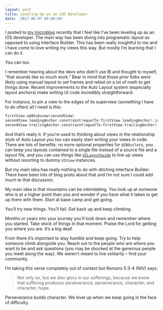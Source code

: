 ```yaml
---
layout: post
title: Leveling Up as an iOS Developer
date: '2017-06-07 05:08:09'
---
```


I posted to [my microblog](http://jsorge.micro.blog/2017/05/10/i-feel-like.html) recently that I feel like I’ve been leveling up as an iOS developer. The main way has been diving into programatic layout as opposed to using Interface Builder. This has been really insightful to me and I have come to love writing my views this way. But mostly I’m learning that I can do it.

You can too.

I remember hearing about the devs who didn’t use IB and thought to myself, “that sounds like so much work.” Bear in mind that those prior folks were likely using manual layout to set frames and relied on a lot of math to get things done. Recent improvements to the Auto Layout system (especially layout anchors) make writing UI code incredibly  straightforward.

For instance, to pin a view to the edges of its superview (something I have to do often) all I need is this:

```swift
firstView.addSubview(secondView)
secondView.leadingAnchor.constraint(equalTo:firstView.leadingAnchor).isActive = true
secondView.trailingAnchor.constraint(equalTo:firstView.trailingAnchor).isActive = true
```

And that’s really it. If you’re used to thinking about views in the relationship style of Auto Layout you too can easily start writing your views in code. There are lots of benefits: no more optional properties for `@IBOutlet`s, you can keep you layouts contained to a single file instead of a source file and a layout file, and you can use things like [`UILayoutGuide`](https://medium.com/@karthikkeyan/uilayoutguide-auto-layout-helper-view-ecfb1af5e09d) to line up views without resorting to dummy `UIView` instances.

But my main idea has really nothing to do with ditching Interface Builder. There have been lots of blog posts about that and I’m not sure I could add much to that discussion.

My main idea is that mountains can be intimidating. You look up at someone who is at a higher point than you and wonder if you have what it takes to get up there with them. Start at base camp and get going. 

You’ll try new things. You’ll fail. Get back up and keep climbing. 

Months or years into your journey you’ll look down and remember where you started. Take stock of things in that moment. Praise the Lord for getting you where you are. It’s a big deal!

From there it’s important to stay humble and keep going. Try to help someone climb alongside you. Reach out to the people who are where you want to be and ask questions (you may be shocked at the generous people you meet along the way). We weren’t meant to live solitarily – find your community.

I’m taking this verse completely out of context but Romans 5:3-4 (NIV) says:

> Not only so, but we also glory in our sufferings, because we know that suffering produces perseverance; perseverance, character; and character, hope.

Perseverance builds character. We level up when we keep going in the face of difficulty.